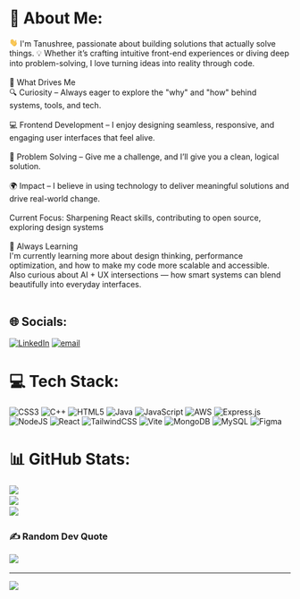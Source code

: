 # 💫 About Me:
<img src="https://raw.githubusercontent.com/ABSphreak/ABSphreak/master/gifs/Hi.gif" width="15"> I'm Tanushree, passionate about building solutions that actually solve things. 💡 Whether it’s crafting intuitive front-end experiences or diving deep into problem-solving, I love turning ideas into reality through code.<br><br>🚀 What Drives Me<br>🔍 Curiosity – Always eager to explore the "why" and "how" behind systems, tools, and tech.<br><br>💻 Frontend Development – I enjoy designing seamless, responsive, and engaging user interfaces that feel alive.<br><br>🧠 Problem Solving – Give me a challenge, and I’ll give you a clean, logical solution.<br><br>🌍 Impact – I believe in using technology to deliver meaningful solutions and drive real-world change.<br><br>Current Focus: Sharpening React skills, contributing to open source, exploring design systems<br><br>🌱 Always Learning<br>I'm currently learning more about design thinking, performance optimization, and how to make my code more scalable and accessible.<br>Also curious about AI + UX intersections — how smart systems can blend beautifully into everyday interfaces.<br><br>


## 🌐 Socials:
[![LinkedIn](https://img.shields.io/badge/LinkedIn-%230077B5.svg?logo=linkedin&logoColor=white)](https://linkedin.com/in/tanushree44) [![email](https://img.shields.io/badge/Email-D14836?logo=gmail&logoColor=white)](mailto:tanushreemishra012@gmail.com) 

# 💻 Tech Stack:
![CSS3](https://img.shields.io/badge/css3-%231572B6.svg?style=for-the-badge&logo=css3&logoColor=white) ![C++](https://img.shields.io/badge/c++-%2300599C.svg?style=for-the-badge&logo=c%2B%2B&logoColor=white) ![HTML5](https://img.shields.io/badge/html5-%23E34F26.svg?style=for-the-badge&logo=html5&logoColor=white) ![Java](https://img.shields.io/badge/java-%23ED8B00.svg?style=for-the-badge&logo=openjdk&logoColor=white) ![JavaScript](https://img.shields.io/badge/javascript-%23323330.svg?style=for-the-badge&logo=javascript&logoColor=%23F7DF1E) ![AWS](https://img.shields.io/badge/AWS-%23FF9900.svg?style=for-the-badge&logo=amazon-aws&logoColor=white) ![Express.js](https://img.shields.io/badge/express.js-%23404d59.svg?style=for-the-badge&logo=express&logoColor=%2361DAFB) ![NodeJS](https://img.shields.io/badge/node.js-6DA55F?style=for-the-badge&logo=node.js&logoColor=white) ![React](https://img.shields.io/badge/react-%2320232a.svg?style=for-the-badge&logo=react&logoColor=%2361DAFB) ![TailwindCSS](https://img.shields.io/badge/tailwindcss-%2338B2AC.svg?style=for-the-badge&logo=tailwind-css&logoColor=white) ![Vite](https://img.shields.io/badge/vite-%23646CFF.svg?style=for-the-badge&logo=vite&logoColor=white) ![MongoDB](https://img.shields.io/badge/MongoDB-%234ea94b.svg?style=for-the-badge&logo=mongodb&logoColor=white) ![MySQL](https://img.shields.io/badge/mysql-4479A1.svg?style=for-the-badge&logo=mysql&logoColor=white) ![Figma](https://img.shields.io/badge/figma-%23F24E1E.svg?style=for-the-badge&logo=figma&logoColor=white)
# 📊 GitHub Stats:
![](https://github-readme-stats.vercel.app/api?username=tanushree459&theme=dracula&hide_border=false&include_all_commits=true&count_private=true)<br/>
![](https://nirzak-streak-stats.vercel.app/?user=tanushree459&theme=dracula&hide_border=false)<br/>
![](https://github-readme-stats.vercel.app/api/top-langs/?username=tanushree459&theme=dracula&hide_border=false&include_all_commits=true&count_private=true&layout=compact)

### ✍️ Random Dev Quote
![](https://quotes-github-readme.vercel.app/api?type=horizontal&theme=radical)

---
[![](https://visitcount.itsvg.in/api?id=tanushree459&icon=0&color=0)](https://visitcount.itsvg.in)

<!-- Proudly created with GPRM ( https://gprm.itsvg.in ) -->
